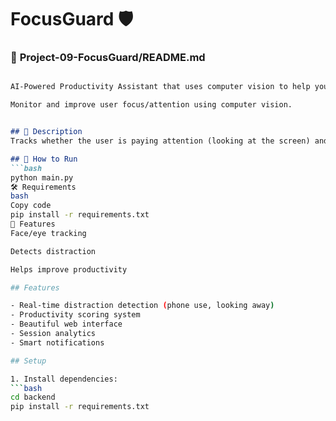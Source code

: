 # FocusGuard 🛡️
### 📝 **Project-09-FocusGuard/README.md**
```markdown

AI-Powered Productivity Assistant that uses computer vision to help you stay focused and avoid distractions.

Monitor and improve user focus/attention using computer vision.


## 📌 Description
Tracks whether the user is paying attention (looking at the screen) and alerts them when distracted.

## 🚀 How to Run
```bash
python main.py
🛠 Requirements
bash
Copy code
pip install -r requirements.txt
🎯 Features
Face/eye tracking

Detects distraction

Helps improve productivity

## Features

- Real-time distraction detection (phone use, looking away)
- Productivity scoring system
- Beautiful web interface
- Session analytics
- Smart notifications

## Setup

1. Install dependencies:
```bash
cd backend
pip install -r requirements.txt